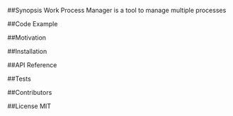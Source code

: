##Synopsis
Work Process Manager is a tool to manage multiple processes

##Code Example

##Motivation


##Installation


##API Reference


##Tests


##Contributors


##License
MIT
